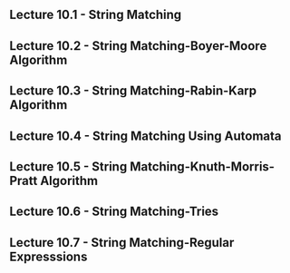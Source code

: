 ## Lecture 10.1 - String Matching
## Lecture 10.2 - String Matching-Boyer-Moore Algorithm
## Lecture 10.3 - String Matching-Rabin-Karp Algorithm
## Lecture 10.4 - String Matching Using Automata
## Lecture 10.5 - String Matching-Knuth-Morris-Pratt Algorithm
## Lecture 10.6 - String Matching-Tries
## Lecture 10.7 - String Matching-Regular Expresssions
